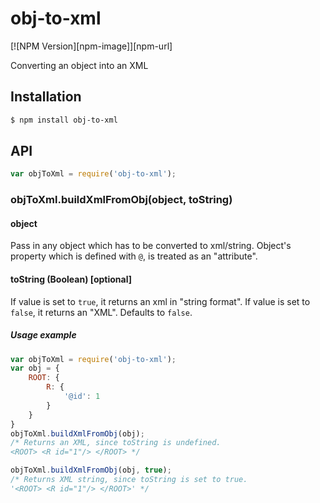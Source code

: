 # obj-to-xml

[![NPM Version][npm-image]][npm-url]

Converting an object into an XML

## Installation

```sh
$ npm install obj-to-xml
```

## API

```js
var objToXml = require('obj-to-xml');
```

### objToXml.buildXmlFromObj(object, toString)

#### object

Pass in any object which has to be converted to xml/string. Object's property which is defined with `@`, is treated as an "attribute".

#### toString (Boolean) [optional]

If value is set to `true`, it returns an xml in "string format". 
If value is set to `false`, it returns an "XML". 
Defaults to `false`.

##### Usage example

```js
var objToXml = require('obj-to-xml');
var obj = {
    ROOT: {
        R: {
            '@id': 1
        }
    }
}
objToXml.buildXmlFromObj(obj);
/* Returns an XML, since toString is undefined.
<ROOT> <R id="1"/> </ROOT> */

objToXml.buildXmlFromObj(obj, true);
/* Returns XML string, since toString is set to true.
'<ROOT> <R id="1"/> </ROOT>' */

```
